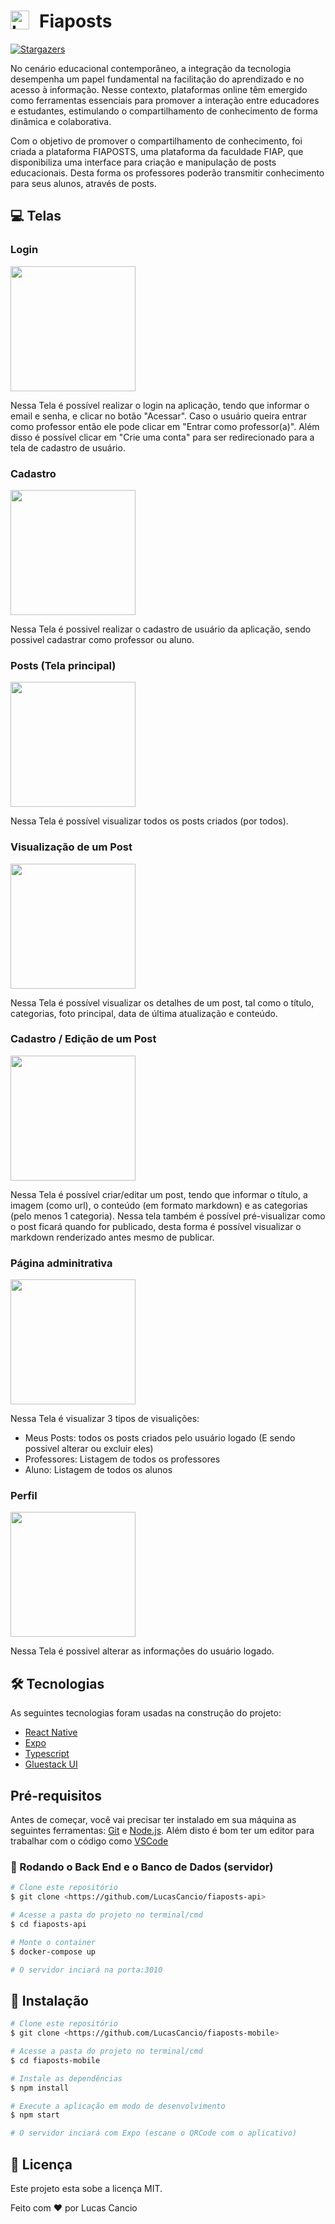 <h1 style="display: flex; gap: 1rem;"> 
  <img src="./docs/logo.png" width="30" alt="Logo" />
  Fiaposts 
</h1>

<a href="https://www.fiap.com.br/">
<img alt="Stargazers" src="https://img.shields.io/badge/Fiap-%c1?style=flat&logo=fortran&color=ed145b">
</a>

No cenário educacional contemporâneo, a integração da tecnologia desempenha um papel fundamental na facilitação do aprendizado e no acesso à informação. Nesse contexto, plataformas online têm emergido como ferramentas essenciais para promover a interação entre educadores e estudantes, estimulando o compartilhamento de conhecimento de forma dinâmica e colaborativa.

Com o objetivo de promover o compartilhamento de conhecimento, foi criada a plataforma FIAPOSTS, uma plataforma da faculdade FIAP, que disponibiliza uma interface para criação e manipulação de posts educacionais. Desta forma os professores poderão transmitir conhecimento para seus alunos, através de posts.

## 💻 Telas

### Login

<img src="docs/login.jpeg" width="200">

Nessa Tela é possível realizar o login na aplicação, tendo que informar o email e senha, e clicar no botão "Acessar". Caso o usuário queira entrar como professor então ele pode clicar em "Entrar como professor(a)". Além disso é possível clicar em "Crie uma conta" para ser redirecionado para a tela de cadastro de usuário.

### Cadastro

<img src="docs/criando-conta.jpeg" width="200">

Nessa Tela é possivel realizar o cadastro de usuário da aplicação, sendo possivel cadastrar como professor ou aluno.

### Posts (Tela principal)

<img src="docs/home.jpeg" width="200">

Nessa Tela é possível visualizar todos os posts criados (por todos).

### Visualização de um Post

<img src="docs/post.jpeg" width="200">

Nessa Tela é possível visualizar os detalhes de um post, tal como o título, categorias, foto principal, data de última atualização e conteúdo.

### Cadastro / Edição de um Post

<img src="docs/salvar-post.jpeg" width="200">

Nessa Tela é possível criar/editar um post, tendo que informar o título, a imagem (como url), o conteúdo (em formato markdown) e as categorias (pelo menos 1 categoria). Nessa tela também é possível pré-visualizar como o post ficará quando for publicado, desta forma é possível visualizar o markdown renderizado antes mesmo de publicar.

### Página adminitrativa

<img src="docs/administracao.jpeg" width="200">

Nessa Tela é visualizar 3 tipos de visualições:

- Meus Posts: todos os posts criados pelo usuário logado (E sendo possivel alterar ou excluir eles)
- Professores: Listagem de todos os professores
- Aluno: Listagem de todos os alunos

### Perfil

<img src="docs/perfil.jpeg" width="200">

Nessa Tela é possivel alterar as informações do usuário logado.

## 🛠️ Tecnologias

As seguintes tecnologias foram usadas na construção do projeto:

- [React Native](https://react.dev/)
- [Expo](https://docs.expo.dev/tutorial/introduction/)
- [Typescript](https://www.typescriptlang.org/)
- [Gluestack UI](https://gluestack.io/)

## Pré-requisitos

Antes de começar, você vai precisar ter instalado em sua máquina as seguintes ferramentas:
[Git](https://git-scm.com) e [Node.js](https://nodejs.org/en/).
Além disto é bom ter um editor para trabalhar com o código como [VSCode](https://code.visualstudio.com/)

### 🎲 Rodando o Back End e o Banco de Dados (servidor)

```bash
# Clone este repositório
$ git clone <https://github.com/LucasCancio/fiaposts-api>

# Acesse a pasta do projeto no terminal/cmd
$ cd fiaposts-api

# Monte o container
$ docker-compose up

# O servidor inciará na porta:3010
```

## 🔧 Instalação

```bash
# Clone este repositório
$ git clone <https://github.com/LucasCancio/fiaposts-mobile>

# Acesse a pasta do projeto no terminal/cmd
$ cd fiaposts-mobile

# Instale as dependências
$ npm install

# Execute a aplicação em modo de desenvolvimento
$ npm start

# O servidor inciará com Expo (escane o QRCode com o aplicativo)
```

## 📝 Licença

Este projeto esta sobe a licença MIT.

Feito com ❤️ por Lucas Cancio
